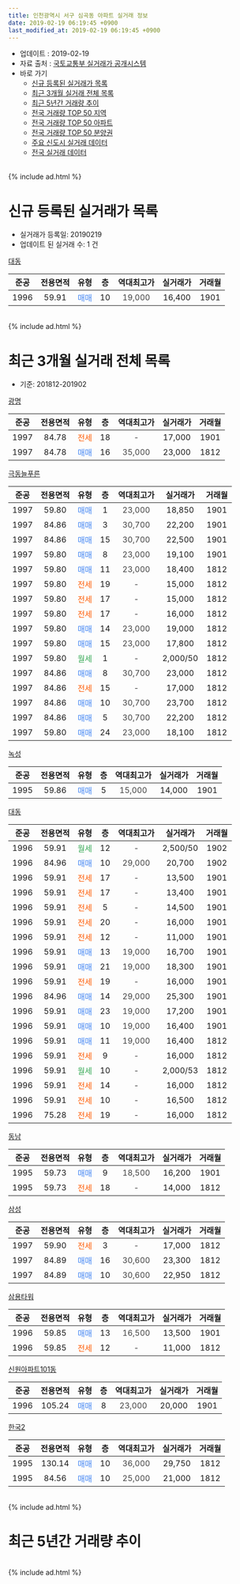 ```yaml
---
title: 인천광역시 서구 심곡동 아파트 실거래 정보
date: 2019-02-19 06:19:45 +0900
last_modified_at: 2019-02-19 06:19:45 +0900
---
```


* 업데이트 : 2019-02-19
* 자료 출처 : [국토교통부 실거래가 공개시스템](http://rt.molit.go.kr)
* 바로 가기
    * [신규 등록된 실거래가 목록](#신규-등록된-실거래가-목록)
    * [최근 3개월 실거래 전체 목록](#최근-3개월-실거래-전체-목록)
    * [최근 5년간 거래량 추이](#최근-5년간-거래량-추이)
    * [전국 거래량 TOP 50 지역](https://ayogom.github.io/apt-trade-info/최근-3개월-전국에서-가장-거래가-많이-발생한-지역)
    * [전국 거래량 TOP 50 아파트](https://ayogom.github.io/apt-trade-info/최근-3개월-전국에서-가장-거래가-많이-발생한-아파트)
    * [전국 거래량 TOP 50 분양권](https://ayogom.github.io/apt-trade-info/최근-3개월-전국에서-가장-거래가-많이-발생한-분양권)
    * [주요 신도시 실거래 데이터](https://ayogom.github.io/apt-trade-info/주요-신도시)
    * [전국 실거래 데이터](https://ayogom.github.io/apt-trade-info/전국)
<br>
{% include ad.html %}
<br>

# 신규 등록된 실거래가 목록
* 실거래가 등록일: 20190219
* 업데이트 된 실거래 수: 1 건


[대동](https://search.naver.com/search.naver?query=%EC%9D%B8%EC%B2%9C%EA%B4%91%EC%97%AD%EC%8B%9C+%EC%84%9C%EA%B5%AC+%EC%8B%AC%EA%B3%A1%EB%8F%99+%EB%8C%80%EB%8F%99)

|준공|전용면적|유형|층|역대최고가|실거래가|거래월|
|:---:|:---:|:---:|:---:|:---:|:---:|:---:|
|1996|59.91|<span style="color:#4285f3">매매</span>|10|<span style="color:#444444">19,000</span>|16,400|1901|


<br>
{% include ad.html %}
<br>

# 최근 3개월 실거래 전체 목록
* 기준: 201812-201902


[광명](https://search.naver.com/search.naver?query=%EC%9D%B8%EC%B2%9C%EA%B4%91%EC%97%AD%EC%8B%9C+%EC%84%9C%EA%B5%AC+%EC%8B%AC%EA%B3%A1%EB%8F%99+%EA%B4%91%EB%AA%85)

|준공|전용면적|유형|층|역대최고가|실거래가|거래월|
|:---:|:---:|:---:|:---:|:---:|:---:|:---:|
|1997|84.78|<span style="color:#ff5a00">전세</span>|18|<span style="color:#444444">-</span>|17,000|1901|
|1997|84.78|<span style="color:#4285f3">매매</span>|16|<span style="color:#444444">35,000</span>|23,000|1812|

[극동늘푸른](https://search.naver.com/search.naver?query=%EC%9D%B8%EC%B2%9C%EA%B4%91%EC%97%AD%EC%8B%9C+%EC%84%9C%EA%B5%AC+%EC%8B%AC%EA%B3%A1%EB%8F%99+%EA%B7%B9%EB%8F%99%EB%8A%98%ED%91%B8%EB%A5%B8)

|준공|전용면적|유형|층|역대최고가|실거래가|거래월|
|:---:|:---:|:---:|:---:|:---:|:---:|:---:|
|1997|59.80|<span style="color:#4285f3">매매</span>|1|<span style="color:#444444">23,000</span>|18,850|1901|
|1997|84.86|<span style="color:#4285f3">매매</span>|3|<span style="color:#444444">30,700</span>|22,200|1901|
|1997|84.86|<span style="color:#4285f3">매매</span>|15|<span style="color:#444444">30,700</span>|22,500|1901|
|1997|59.80|<span style="color:#4285f3">매매</span>|8|<span style="color:#444444">23,000</span>|19,100|1901|
|1997|59.80|<span style="color:#4285f3">매매</span>|11|<span style="color:#444444">23,000</span>|18,400|1812|
|1997|59.80|<span style="color:#ff5a00">전세</span>|19|<span style="color:#444444">-</span>|15,000|1812|
|1997|59.80|<span style="color:#ff5a00">전세</span>|17|<span style="color:#444444">-</span>|15,000|1812|
|1997|59.80|<span style="color:#ff5a00">전세</span>|17|<span style="color:#444444">-</span>|16,000|1812|
|1997|59.80|<span style="color:#4285f3">매매</span>|14|<span style="color:#444444">23,000</span>|19,000|1812|
|1997|59.80|<span style="color:#4285f3">매매</span>|15|<span style="color:#444444">23,000</span>|17,800|1812|
|1997|59.80|<span style="color:#34a853">월세</span>|1|<span style="color:#444444">-</span>|2,000/50|1812|
|1997|84.86|<span style="color:#4285f3">매매</span>|8|<span style="color:#444444">30,700</span>|23,000|1812|
|1997|84.86|<span style="color:#ff5a00">전세</span>|15|<span style="color:#444444">-</span>|17,000|1812|
|1997|84.86|<span style="color:#4285f3">매매</span>|10|<span style="color:#444444">30,700</span>|23,700|1812|
|1997|84.86|<span style="color:#4285f3">매매</span>|5|<span style="color:#444444">30,700</span>|22,200|1812|
|1997|59.80|<span style="color:#4285f3">매매</span>|24|<span style="color:#444444">23,000</span>|18,100|1812|

[녹성](https://search.naver.com/search.naver?query=%EC%9D%B8%EC%B2%9C%EA%B4%91%EC%97%AD%EC%8B%9C+%EC%84%9C%EA%B5%AC+%EC%8B%AC%EA%B3%A1%EB%8F%99+%EB%85%B9%EC%84%B1)

|준공|전용면적|유형|층|역대최고가|실거래가|거래월|
|:---:|:---:|:---:|:---:|:---:|:---:|:---:|
|1995|59.86|<span style="color:#4285f3">매매</span>|5|<span style="color:#444444">15,000</span>|14,000|1901|

[대동](https://search.naver.com/search.naver?query=%EC%9D%B8%EC%B2%9C%EA%B4%91%EC%97%AD%EC%8B%9C+%EC%84%9C%EA%B5%AC+%EC%8B%AC%EA%B3%A1%EB%8F%99+%EB%8C%80%EB%8F%99)

|준공|전용면적|유형|층|역대최고가|실거래가|거래월|
|:---:|:---:|:---:|:---:|:---:|:---:|:---:|
|1996|59.91|<span style="color:#34a853">월세</span>|12|<span style="color:#444444">-</span>|2,500/50|1902|
|1996|84.96|<span style="color:#4285f3">매매</span>|10|<span style="color:#444444">29,000</span>|20,700|1902|
|1996|59.91|<span style="color:#ff5a00">전세</span>|17|<span style="color:#444444">-</span>|13,500|1901|
|1996|59.91|<span style="color:#ff5a00">전세</span>|17|<span style="color:#444444">-</span>|13,400|1901|
|1996|59.91|<span style="color:#ff5a00">전세</span>|5|<span style="color:#444444">-</span>|14,500|1901|
|1996|59.91|<span style="color:#ff5a00">전세</span>|20|<span style="color:#444444">-</span>|16,000|1901|
|1996|59.91|<span style="color:#ff5a00">전세</span>|12|<span style="color:#444444">-</span>|11,000|1901|
|1996|59.91|<span style="color:#4285f3">매매</span>|13|<span style="color:#444444">19,000</span>|16,700|1901|
|1996|59.91|<span style="color:#4285f3">매매</span>|21|<span style="color:#444444">19,000</span>|18,300|1901|
|1996|59.91|<span style="color:#ff5a00">전세</span>|19|<span style="color:#444444">-</span>|16,000|1901|
|1996|84.96|<span style="color:#4285f3">매매</span>|14|<span style="color:#444444">29,000</span>|25,300|1901|
|1996|59.91|<span style="color:#4285f3">매매</span>|23|<span style="color:#444444">19,000</span>|17,200|1901|
|1996|59.91|<span style="color:#4285f3">매매</span>|10|<span style="color:#444444">19,000</span>|16,400|1901|
|1996|59.91|<span style="color:#4285f3">매매</span>|11|<span style="color:#444444">19,000</span>|16,400|1812|
|1996|59.91|<span style="color:#ff5a00">전세</span>|9|<span style="color:#444444">-</span>|16,000|1812|
|1996|59.91|<span style="color:#34a853">월세</span>|10|<span style="color:#444444">-</span>|2,000/53|1812|
|1996|59.91|<span style="color:#ff5a00">전세</span>|14|<span style="color:#444444">-</span>|16,000|1812|
|1996|59.91|<span style="color:#ff5a00">전세</span>|10|<span style="color:#444444">-</span>|16,500|1812|
|1996|75.28|<span style="color:#ff5a00">전세</span>|19|<span style="color:#444444">-</span>|16,000|1812|

[동남](https://search.naver.com/search.naver?query=%EC%9D%B8%EC%B2%9C%EA%B4%91%EC%97%AD%EC%8B%9C+%EC%84%9C%EA%B5%AC+%EC%8B%AC%EA%B3%A1%EB%8F%99+%EB%8F%99%EB%82%A8)

|준공|전용면적|유형|층|역대최고가|실거래가|거래월|
|:---:|:---:|:---:|:---:|:---:|:---:|:---:|
|1995|59.73|<span style="color:#4285f3">매매</span>|9|<span style="color:#444444">18,500</span>|16,200|1901|
|1995|59.73|<span style="color:#ff5a00">전세</span>|18|<span style="color:#444444">-</span>|14,000|1812|

[삼성](https://search.naver.com/search.naver?query=%EC%9D%B8%EC%B2%9C%EA%B4%91%EC%97%AD%EC%8B%9C+%EC%84%9C%EA%B5%AC+%EC%8B%AC%EA%B3%A1%EB%8F%99+%EC%82%BC%EC%84%B1)

|준공|전용면적|유형|층|역대최고가|실거래가|거래월|
|:---:|:---:|:---:|:---:|:---:|:---:|:---:|
|1997|59.90|<span style="color:#ff5a00">전세</span>|3|<span style="color:#444444">-</span>|17,000|1812|
|1997|84.89|<span style="color:#4285f3">매매</span>|16|<span style="color:#444444">30,600</span>|23,300|1812|
|1997|84.89|<span style="color:#4285f3">매매</span>|10|<span style="color:#444444">30,600</span>|22,950|1812|


<script async src="//pagead2.googlesyndication.com/pagead/js/adsbygoogle.js"></script>
<!-- 기본 -->
<ins class="adsbygoogle"
     style="display:block"
     data-ad-client="ca-pub-2446590836940007"
     data-ad-slot="1659523306"
     data-ad-format="auto"
     data-full-width-responsive="true"></ins>
<script>
(adsbygoogle = window.adsbygoogle || []).push({});
</script>


[삼용타워](https://search.naver.com/search.naver?query=%EC%9D%B8%EC%B2%9C%EA%B4%91%EC%97%AD%EC%8B%9C+%EC%84%9C%EA%B5%AC+%EC%8B%AC%EA%B3%A1%EB%8F%99+%EC%82%BC%EC%9A%A9%ED%83%80%EC%9B%8C)

|준공|전용면적|유형|층|역대최고가|실거래가|거래월|
|:---:|:---:|:---:|:---:|:---:|:---:|:---:|
|1996|59.85|<span style="color:#4285f3">매매</span>|13|<span style="color:#444444">16,500</span>|13,500|1901|
|1996|59.85|<span style="color:#ff5a00">전세</span>|12|<span style="color:#444444">-</span>|11,000|1812|

[신원아파트101동](https://search.naver.com/search.naver?query=%EC%9D%B8%EC%B2%9C%EA%B4%91%EC%97%AD%EC%8B%9C+%EC%84%9C%EA%B5%AC+%EC%8B%AC%EA%B3%A1%EB%8F%99+%EC%8B%A0%EC%9B%90%EC%95%84%ED%8C%8C%ED%8A%B8101%EB%8F%99)

|준공|전용면적|유형|층|역대최고가|실거래가|거래월|
|:---:|:---:|:---:|:---:|:---:|:---:|:---:|
|1996|105.24|<span style="color:#4285f3">매매</span>|8|<span style="color:#444444">23,000</span>|20,000|1901|

[한국2](https://search.naver.com/search.naver?query=%EC%9D%B8%EC%B2%9C%EA%B4%91%EC%97%AD%EC%8B%9C+%EC%84%9C%EA%B5%AC+%EC%8B%AC%EA%B3%A1%EB%8F%99+%ED%95%9C%EA%B5%AD2)

|준공|전용면적|유형|층|역대최고가|실거래가|거래월|
|:---:|:---:|:---:|:---:|:---:|:---:|:---:|
|1995|130.14|<span style="color:#4285f3">매매</span>|10|<span style="color:#444444">36,000</span>|29,750|1812|
|1995|84.56|<span style="color:#4285f3">매매</span>|10|<span style="color:#444444">25,000</span>|21,000|1812|


<br>
{% include ad.html %}
<br>

# 최근 5년간 거래량 추이


<div style="width:100%;">
    <canvas id="deal_progress" height="200"></canvas>
</div>

<script>
new Chart(document.getElementById("deal_progress"), {
    type: 'line',
    data: {
        labels: ['201402','201403','201404','201405','201406','201407','201408','201409','201410','201411','201412','201501','201502','201503','201504','201505','201506','201507','201508','201509','201510','201511','201512','201601','201602','201603','201604','201605','201606','201607','201608','201609','201610','201611','201612','201701','201702','201703','201704','201705','201706','201707','201708','201709','201710','201711','201712','201801','201802','201803','201804','201805','201806','201807','201808','201809','201810','201811','201812','201901','201902'],
        datasets: [{
            label: '매매',
            pointRadius: 1,
            data: [32, 28, 13, 19, 20, 19, 27, 29, 32, 24, 18, 26, 28, 46, 31, 23, 29, 23, 29, 18, 31, 19, 15, 22, 15, 33, 32, 31, 31, 33, 39, 29, 32, 15, 10, 11, 26, 27, 21, 30, 36, 26, 19, 27, 22, 24, 4, 18, 17, 30, 14, 17, 21, 14, 17, 15, 13, 19, 13, 13, 1],
            borderColor: "rgba(255, 201, 14, 1)",
            backgroundColor: "rgba(255, 201, 14, 0.5)",
            fill: false,
            lineTension: 0
        },{
            label: '전월세',
            pointRadius: 1,
            data: [23, 26, 21, 16, 14, 14, 17, 21, 14, 19, 9, 17, 18, 31, 28, 13, 11, 12, 6, 19, 14, 12, 8, 14, 12, 20, 19, 18, 12, 20, 12, 11, 20, 8, 9, 15, 13, 18, 14, 16, 20, 13, 8, 14, 14, 13, 19, 18, 13, 28, 20, 17, 15, 10, 11, 13, 12, 8, 13, 7, 1],
            borderColor: "rgba(0, 141, 185, 1)",
            backgroundColor: "rgba(0, 141, 185, 0.5)",
            fill: false,
            lineTension: 0
        }
        ]
    },
    options: {
        responsive: true,
        title: {
            display: false
        },
        tooltips: {
            mode: 'index',
            intersect: false
        },
        hover: {
            mode: 'nearest',
            intersect: true
        },
        scales: {
            xAxes: [{
                display: true,
                scaleLabel: {
                    display: true,
                    labelString: '년/월'
                }
            }],
            yAxes: [{
                display: true,
                ticks: {
                    suggestedMin: 0,
                },
                scaleLabel: {
                    display: true,
                    labelString: '실거래 수'
                }
            }]
        }
    }
});

</script>


<br>
{% include ad.html %}
<br>

